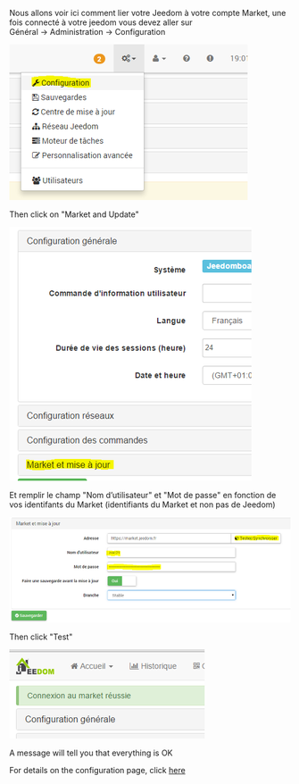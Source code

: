 Nous allons voir ici comment lier votre Jeedom à votre compte Market, une fois connecté à votre jeedom vous devez aller sur Général → Administration → Configuration

![](../images/premier-linkmarket.png)

Then click on "Market and Update"

![](../images/premier-linkmarket2.png)

Et remplir le champ "Nom d’utilisateur" et "Mot de passe" en fonction de vos identifants du Market (identifiants du Market et non pas de Jeedom)

![](../images/premier-linkmarket3.png)

Then click "Test"

![](../images/premier-linkmarket4.png)

A message will tell you that everything is OK

For details on the configuration page, click [here](https://www.jeedom.fr/doc/documentation/core/en_US/doc-core-administration.html)

